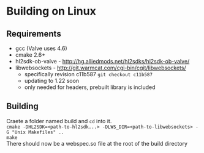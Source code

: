 Building on Linux
==============

Requirements
-
* gcc (Valve uses 4.6)  
* cmake 2.6+
* hl2sdk-ob-valve - http://hg.alliedmods.net/hl2sdks/hl2sdk-ob-valve/
* libwebsockets - http://git.warmcat.com/cgi-bin/cgit/libwebsockets/
    * specifically revision c11b587 `git checkout c11b587`
    * updating to 1.22 soon
    * only needed for headers, prebuilt library is included

Building
-
Craete a folder named build and `cd` into it.  
`cmake -DHL2SDK=<path-to-hl2sdk...> -DLWS_DIR=<path-to-libwebsockets> -G "Unix Makefiles" ..`  
`make`  
There should now be a webspec.so file at the root of the build directory

